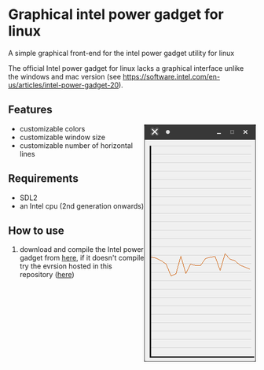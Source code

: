 # Graphical intel power gadget for linux
A simple graphical front-end for the intel power gadget utility for linux

The official Intel power gadget for linux lacks a graphical interface unlike the windows and mac version (see <https://software.intel.com/en-us/articles/intel-power-gadget-20>).

## Features

<img align="right" width="227" height="482" src="https://raw.githubusercontent.com/lorenzoiuri/Graphical-intel-power-gadget-for-linux/master/res/linux1.png">

* customizable colors
* customizable window size
* customizable number of horizontal lines

<!--
<img align="left" width="302" height="632" src="https://raw.githubusercontent.com/lorenzoiuri/Graphical-intel-power-gadget-for-linux/master/res/linux2.png">
-->


## Requirements
* SDL2
* an Intel cpu (2nd generation onwards)

## How to use
1. download and compile the Intel power gadget from [here](https://software.intel.com/en-us/articles/intel-power-gadget-20), if it doesn't compile try the evrsion hosted in this repository ([here](https://github.com/lorenzoiuri/Graphical-intel-power-gadget-for-linux/raw/master/intel_own_gadget.tar.gz))
